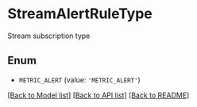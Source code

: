 # StreamAlertRuleType

Stream subscription type

## Enum

* `METRIC_ALERT` (value: `'METRIC_ALERT'`)

[[Back to Model list]](../README.md#documentation-for-models) [[Back to API list]](../README.md#documentation-for-api-endpoints) [[Back to README]](../README.md)



